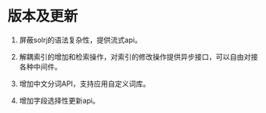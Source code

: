 ﻿# 版本及更新 
1. 屏蔽solrj的语法复杂性，提供流式api。

2. 解耦索引的增加和检索操作，对索引的修改操作提供异步接口，可以自由对接各种中间件。

3. 增加中文分词API，支持应用自定义词库。

4. 增加字段选择性更新api。